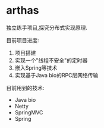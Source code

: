 # arthas

独立练手项目,探究分布式实现原理.

目前项目进度:

1. 项目搭建
2. 实现一个"线程不安全"的定时器 
3. 嵌入Spring等技术
4. 实现基于Java bio的RPC层网络传输

目前用到的技术:

* Java bio
* Netty
* SpringMVC
* Spring
